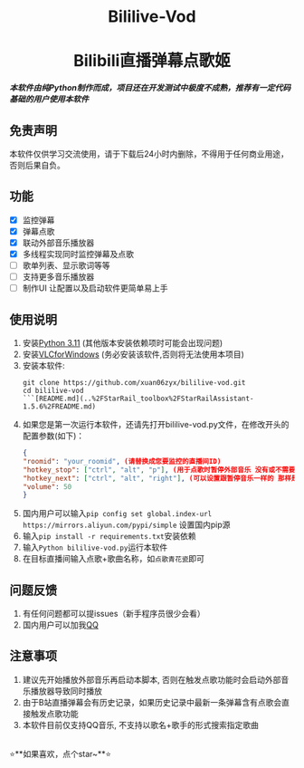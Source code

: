 <div align="center">

<h1>Bililive-Vod</h1>
<h1>Bilibili直播弹幕点歌姬</h1>

</div>

*****本软件由纯Python制作而成，项目还在开发测试中极度不成熟，推荐有一定代码基础的用户使用本软件*****
## 免责声明

本软件仅供学习交流使用，请于下载后24小时内删除，不得用于任何商业用途，否则后果自负。

## 功能

- [x] 监控弹幕
- [x] 弹幕点歌
- [x] 联动外部音乐播放器
- [x] 多线程实现同时监控弹幕及点歌
- [ ] 歌单列表、显示歌词等等
- [ ] 支持更多音乐播放器
- [ ] 制作UI 让配置以及启动软件更简单易上手

## 使用说明

1. 安装[Python 3.11](https://www.python.org/downloads/release/python-3113/) (其他版本安装依赖项时可能会出现问题)
2. 安装[VLCforWindows](https://www.videolan.org/vlc/download-windows.html) (务必安装该软件,否则将无法使用本项目)
3. 安装本软件:
   ```shell
   git clone https://github.com/xuan06zyx/bililive-vod.git
   cd bililive-vod
   ```[README.md](..%2FStarRail_toolbox%2FStarRailAssistant-1.5.6%2FREADME.md)
4. 如果您是第一次运行本软件，还请先打开bililive-vod.py文件，在修改开头的配置参数(如下)：
   ```json
   {
   "roomid": "your_roomid", (请替换成您要监控的直播间ID)
   "hotkey_stop": ["ctrl", "alt", "p"], (用于点歌时暂停外部音乐 没有或不需要可以不填)
   "hotkey_next": ["ctrl", "alt", "right"], (可以设置跟暂停音乐一样的 那样是继续播放外部音乐而不是放下一首 没有或不需要可以不填)
   "volume": 50
   }
   ```
5. 国内用户可以输入`pip config set global.index-url https://mirrors.aliyun.com/pypi/simple` 设置国内pip源
6. 输入`pip install -r requirements.txt`安装依赖
7. 输入`Python bililive-vod.py`运行本软件
8. 在目标直播间输入点歌+歌曲名称，如`点歌青花瓷`即可

## 问题反馈

1. 有任何问题都可以提issues（新手程序员很少会看）
2. 国内用户可以加我[QQ](https://api.lolimi.cn/API/tzmp/api.php?qq=2015441509)

## 注意事项
1. 建议先开始播放外部音乐再启动本脚本, 否则在触发点歌功能时会启动外部音乐播放器导致同时播放
2. 由于B站直播弹幕会有历史记录，如果历史记录中最新一条弹幕含有点歌会直接触发点歌功能
3. 本软件目前仅支持QQ音乐, 不支持以歌名+歌手的形式搜索指定歌曲
<br>
⭐**如果喜欢，点个star~**⭐
